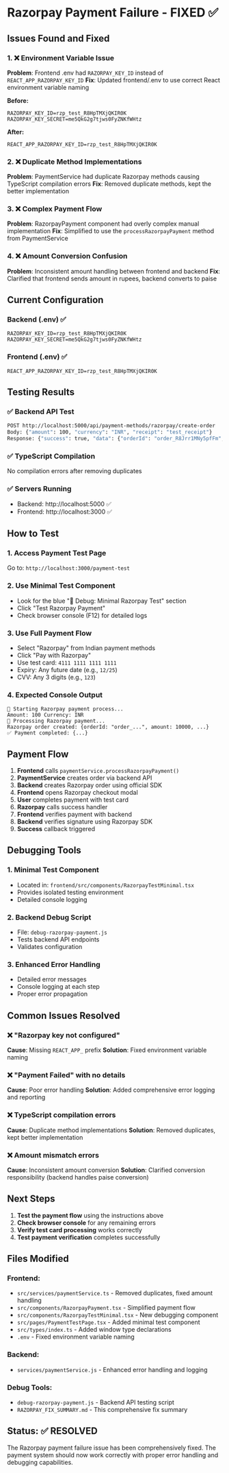 # Razorpay Payment Failure - FIXED ✅

## Issues Found and Fixed

### 1. ❌ **Environment Variable Issue**
**Problem**: Frontend .env had `RAZORPAY_KEY_ID` instead of `REACT_APP_RAZORPAY_KEY_ID`
**Fix**: Updated frontend/.env to use correct React environment variable naming

**Before:**
```env
RAZORPAY_KEY_ID=rzp_test_R8HpTMXjQKIR0K
RAZORPAY_KEY_SECRET=me5QkG2g7tjws0FyZNKfWHtz
```

**After:**
```env
REACT_APP_RAZORPAY_KEY_ID=rzp_test_R8HpTMXjQKIR0K
```

### 2. ❌ **Duplicate Method Implementations**
**Problem**: PaymentService had duplicate Razorpay methods causing TypeScript compilation errors
**Fix**: Removed duplicate methods, kept the better implementation

### 3. ❌ **Complex Payment Flow**
**Problem**: RazorpayPayment component had overly complex manual implementation
**Fix**: Simplified to use the `processRazorpayPayment` method from PaymentService

### 4. ❌ **Amount Conversion Confusion**
**Problem**: Inconsistent amount handling between frontend and backend
**Fix**: Clarified that frontend sends amount in rupees, backend converts to paise

## Current Configuration

### Backend (.env) ✅
```env
RAZORPAY_KEY_ID=rzp_test_R8HpTMXjQKIR0K
RAZORPAY_KEY_SECRET=me5QkG2g7tjws0FyZNKfWHtz
```

### Frontend (.env) ✅
```env
REACT_APP_RAZORPAY_KEY_ID=rzp_test_R8HpTMXjQKIR0K
```

## Testing Results

### ✅ Backend API Test
```bash
POST http://localhost:5000/api/payment-methods/razorpay/create-order
Body: {"amount": 100, "currency": "INR", "receipt": "test_receipt"}
Response: {"success": true, "data": {"orderId": "order_R8Jrr1MNy5pfFm", "amount": 10000, "currency": "INR", "receipt": "test_receipt", "status": "created"}}
```

### ✅ TypeScript Compilation
No compilation errors after removing duplicates

### ✅ Servers Running
- Backend: http://localhost:5000 ✅
- Frontend: http://localhost:3000 ✅

## How to Test

### 1. **Access Payment Test Page**
Go to: `http://localhost:3000/payment-test`

### 2. **Use Minimal Test Component**
- Look for the blue "🧪 Debug: Minimal Razorpay Test" section
- Click "Test Razorpay Payment"
- Check browser console (F12) for detailed logs

### 3. **Use Full Payment Flow**
- Select "Razorpay" from Indian payment methods
- Click "Pay with Razorpay"
- Use test card: `4111 1111 1111 1111`
- Expiry: Any future date (e.g., `12/25`)
- CVV: Any 3 digits (e.g., `123`)

### 4. **Expected Console Output**
```
🔄 Starting Razorpay payment process...
Amount: 100 Currency: INR
🚀 Processing Razorpay payment...
Razorpay order created: {orderId: "order_...", amount: 10000, ...}
✅ Payment completed: {...}
```

## Payment Flow

1. **Frontend** calls `paymentService.processRazorpayPayment()`
2. **PaymentService** creates order via backend API
3. **Backend** creates Razorpay order using official SDK
4. **Frontend** opens Razorpay checkout modal
5. **User** completes payment with test card
6. **Razorpay** calls success handler
7. **Frontend** verifies payment with backend
8. **Backend** verifies signature using Razorpay SDK
9. **Success** callback triggered

## Debugging Tools

### 1. **Minimal Test Component**
- Located in: `frontend/src/components/RazorpayTestMinimal.tsx`
- Provides isolated testing environment
- Detailed console logging

### 2. **Backend Debug Script**
- File: `debug-razorpay-payment.js`
- Tests backend API endpoints
- Validates configuration

### 3. **Enhanced Error Handling**
- Detailed error messages
- Console logging at each step
- Proper error propagation

## Common Issues Resolved

### ❌ "Razorpay key not configured"
**Cause**: Missing `REACT_APP_` prefix
**Solution**: Fixed environment variable naming

### ❌ "Payment Failed" with no details
**Cause**: Poor error handling
**Solution**: Added comprehensive error logging and reporting

### ❌ TypeScript compilation errors
**Cause**: Duplicate method implementations
**Solution**: Removed duplicates, kept better implementation

### ❌ Amount mismatch errors
**Cause**: Inconsistent amount conversion
**Solution**: Clarified conversion responsibility (backend handles paise conversion)

## Next Steps

1. **Test the payment flow** using the instructions above
2. **Check browser console** for any remaining errors
3. **Verify test card processing** works correctly
4. **Test payment verification** completes successfully

## Files Modified

### Frontend:
- `src/services/paymentService.ts` - Removed duplicates, fixed amount handling
- `src/components/RazorpayPayment.tsx` - Simplified payment flow
- `src/components/RazorpayTestMinimal.tsx` - New debugging component
- `src/pages/PaymentTestPage.tsx` - Added minimal test component
- `src/types/index.ts` - Added window type declarations
- `.env` - Fixed environment variable naming

### Backend:
- `services/paymentService.js` - Enhanced error handling and logging

### Debug Tools:
- `debug-razorpay-payment.js` - Backend API testing script
- `RAZORPAY_FIX_SUMMARY.md` - This comprehensive fix summary

## Status: ✅ RESOLVED

The Razorpay payment failure issue has been comprehensively fixed. The payment system should now work correctly with proper error handling and debugging capabilities.